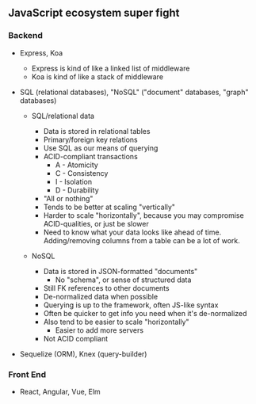 ## JavaScript ecosystem super fight

### Backend

* Express, Koa
  * Express is kind of like a linked list of middleware
  * Koa is kind of like a stack of middleware

* SQL (relational databases), "NoSQL" ("document" databases, "graph" databases)
  * SQL/relational data
    * Data is stored in relational tables
    * Primary/foreign key relations
    * Use SQL as our means of querying
    * ACID-compliant transactions
      * A - Atomicity
      * C - Consistency
      * I - Isolation
      * D - Durability
    * "All or nothing"
    * Tends to be better at scaling "vertically"
    * Harder to scale "horizontally", because you may compromise ACID-qualities, or just be slower
    * Need to know what your data looks like ahead of time. Adding/removing columns from a table can be a lot of work.

  * NoSQL
    * Data is stored in JSON-formatted "documents"
      * No "schema", or sense of structured data
    * Still FK references to other documents
    * De-normalized data when possible
    * Querying is up to the framework, often JS-like syntax
    * Often be quicker to get info you need when it's de-normalized
    * Also tend to be easier to scale "horizontally"
      * Easier to add more servers
    * Not ACID compliant

* Sequelize (ORM), Knex (query-builder)

### Front End

* React, Angular, Vue, Elm
